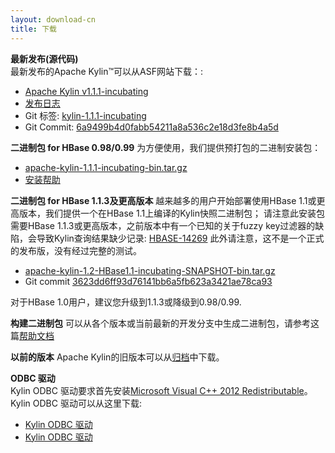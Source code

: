 ```yaml
---
layout: download-cn
title: 下载
---
```


__最新发布(源代码)__  
最新发布的Apache Kylin™可以从ASF网站下载：:

* [Apache Kylin v1.1.1-incubating](http://www.apache.org/dyn/closer.cgi/kylin/apache-kylin-1.1.1-incubating/)
* [发布日志](http://kylin.apache.org/docs/release_notes.html)
* Git 标签: [kylin-1.1.1-incubating](https://github.com/apache/kylin/tree/kylin-1.1.1-incubating)
* Git Commit: [6a9499b4d0fabb54211a8a536c2e18d3fe8b4a5d](https://github.com/apache/kylin/commit/6a9499b4d0fabb54211a8a536c2e18d3fe8b4a5d)

__二进制包 for HBase 0.98/0.99__
为方便使用，我们提供预打包的二进制安装包：

  * [apache-kylin-1.1.1-incubating-bin.tar.gz](https://dist.apache.org/repos/dist/release/kylin/apache-kylin-1.1.1-incubating/apache-kylin-1.1.1-incubating-bin.tar.gz)
  * [安装帮助](http://kylin.apache.org/docs/install)

__二进制包 for HBase 1.1.3及更高版本__
越来越多的用户开始部署使用HBase 1.1或更高版本，我们提供一个在HBase 1.1上编译的Kylin快照二进制包；
请注意此安装包需要HBase 1.1.3或更高版本，之前版本中有一个已知的关于fuzzy key过滤器的缺陷，会导致Kylin查询结果缺少记录: [HBASE-14269](https://issues.apache.org/jira/browse/HBASE-14269)
此外请注意，这不是一个正式的发布版，没有经过完整的测试。

  * [apache-kylin-1.2-HBase1.1-incubating-SNAPSHOT-bin.tar.gz](https://dist.apache.org/repos/dist/dev/kylin/apache-kylin-1.2-incubating-snapshot/apache-kylin-1.2-HBase1.1-incubating-SNAPSHOT-bin.tar.gz)
  * Git commit [3623dd6ff93d76141bb6a5fb623a3421ae78ca93](https://github.com/apache/kylin/commit/3623dd6ff93d76141bb6a5fb623a3421ae78ca93)

对于HBase 1.0用户，建议您升级到1.1.3或降级到0.98/0.99.

__构建二进制包__
可以从各个版本或当前最新的开发分支中生成二进制包，请参考这篇[帮助文档](https://kylin.apache.org/development/howto_package.html)

__以前的版本__
Apache Kylin的旧版本可以从[归档](https://dist.apache.org/repos/dist/release/kylin/)中下载。

__ODBC 驱动__  
Kylin ODBC 驱动要求首先安装[Microsoft Visual C++ 2012 Redistributable]()。 
Kylin ODBC 驱动可以从这里下载:

  * [Kylin ODBC 驱动](http://kylin.apache.org/download/KylinODBCDriver.zip)
  * [Kylin ODBC 驱动](http://kylin.apache.org/download/KylinODBCDriver.zip)